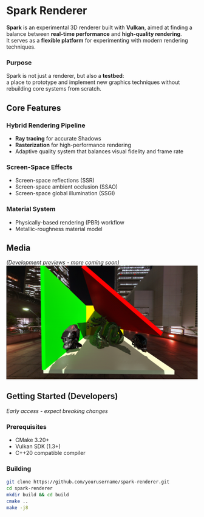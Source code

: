 # Spark Renderer

**Spark** is an experimental 3D renderer built with **Vulkan**, aimed at finding a balance between **real-time performance** and **high-quality rendering**.  
It serves as a **flexible platform** for experimenting with modern rendering techniques.  

### Purpose
Spark is not just a renderer, but also a **testbed**:  
a place to prototype and implement new graphics techniques without rebuilding core systems from scratch.  

## Core Features

### Hybrid Rendering Pipeline
- **Ray tracing** for accurate Shadows
- **Rasterization** for high-performance rendering
- Adaptive quality system that balances visual fidelity and frame rate

### Screen-Space Effects
- Screen-space reflections (SSR)
- Screen-space ambient occlusion (SSAO)
- Screen-space global illumination (SSGI)

### Material System
- Physically-based rendering (PBR) workflow
- Metallic-roughness material model

## Media

*(Development previews - more coming soon)*  
![Spark Renderer Screenshot](https://github.com/Sindel7898/Spark-Renderer/blob/dd422d41c6359996a35a17531d0eea607e59cab5/GitHub%20Doc/GI.png)

## Getting Started (Developers)

*Early access - expect breaking changes*

### Prerequisites
- CMake 3.20+
- Vulkan SDK (1.3+)
- C++20 compatible compiler

### Building
```bash
git clone https://github.com/yourusername/spark-renderer.git
cd spark-renderer
mkdir build && cd build
cmake ..
make -j8
